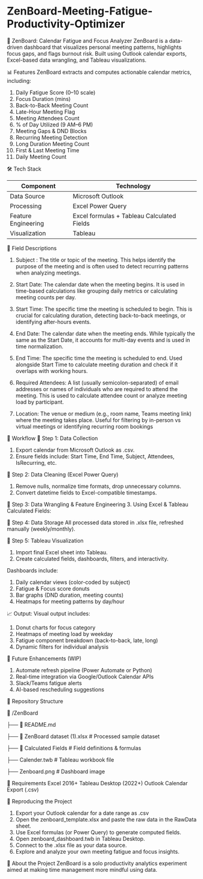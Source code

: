# ZenBoard-Meeting-Fatigue-Productivity-Optimizer

🧘 ZenBoard: Calendar Fatigue and Focus Analyzer
ZenBoard is a data-driven dashboard that visualizes personal meeting patterns, highlights focus gaps, and flags burnout risk. Built using Outlook calendar exports, Excel-based data wrangling, and Tableau visualizations.

📊 Features
ZenBoard extracts and computes actionable calendar metrics, including:

1. Daily Fatigue Score (0–10 scale)
2. Focus Duration (mins)
3. Back-to-Back Meeting Count
4. Late-Hour Meeting Flag
5. Meeting Attendees Count
6. % of Day Utilized (9 AM–6 PM)
7. Meeting Gaps & DND Blocks
8. Recurring Meeting Detection
9. Long Duration Meeting Count
10. First & Last Meeting Time
11. Daily Meeting Count

🛠 Tech Stack

| Component             | Technology                                  |
|-----------------------|---------------------------------------------|
| Data Source           | Microsoft Outlook                           |
| Processing            | Excel Power Query                           |
| Feature Engineering   | Excel formulas + Tableau Calculated Fields  |
| Visualization         | Tableau                                     |

📌 Field Descriptions

1. Subject : The title or topic of the meeting. This helps identify the purpose of the meeting and is often used to detect recurring patterns when analyzing meetings.

2. Start Date: The calendar date when the meeting begins. It is used in time-based calculations like grouping daily metrics or calculating meeting counts per day.

3. Start Time: The specific time the meeting is scheduled to begin. This is crucial for calculating duration, detecting back-to-back meetings, or identifying after-hours events.

4. End Date: The calendar date when the meeting ends. While typically the same as the Start Date, it accounts for multi-day events and is used in time normalization.

5. End Time: The specific time the meeting is scheduled to end. Used alongside Start Time to calculate meeting duration and check if it overlaps with working hours.

6. Required Attendees: A list (usually semicolon-separated) of email addresses or names of individuals who are required to attend the meeting. This is used to calculate attendee count or analyze meeting load by participant.

7. Location: The venue or medium (e.g., room name, Teams meeting link) where the meeting takes place. Useful for filtering by in-person vs virtual meetings or identifying recurring room bookings 

🧰 Workflow
🔹 Step 1: Data Collection
1. Export calendar from Microsoft Outlook as .csv.
2. Ensure fields include: Start Time, End Time, Subject, Attendees, IsRecurring, etc.

🔹 Step 2: Data Cleaning (Excel Power Query)
1. Remove nulls, normalize time formats, drop unnecessary columns.
2. Convert datetime fields to Excel-compatible timestamps.

🔹 Step 3: Data Wrangling & Feature Engineering
3. Using Excel & Tableau Calculated Fields:

🔹 Step 4: Data Storage
All processed data stored in .xlsx file, refreshed manually (weekly/monthly).

🔹 Step 5: Tableau Visualization
1. Import final Excel sheet into Tableau.
2. Create calculated fields, dashboards, filters, and interactivity.

Dashboards include:

1. Daily calendar views (color-coded by subject)
2. Fatigue & Focus score donuts
3. Bar graphs (DND duration, meeting counts)
4. Heatmaps for meeting patterns by day/hour

📈 Output:
Visual output includes:
1. Donut charts for focus category
2. Heatmaps of meeting load by weekday
3. Fatigue component breakdown (back-to-back, late, long)
4. Dynamic filters for individual analysis

🚀 Future Enhancements (WIP)
1. Automate refresh pipeline (Power Automate or Python)
2. Real-time integration via Google/Outlook Calendar APIs
3. Slack/Teams fatigue alerts
4. AI-based rescheduling suggestions

📂 Repository Structure

📁 /ZenBoard

├── 📄 README.md

├── 📄 ZenBoard dataset (1).xlsx   # Processed sample dataset

├── 📄 Calculated Fields      # Field definitions & formulas

├── Calender.twb  # Tableau workbook file

├── Zenboard.png  # Dashboard image

📌 Requirements
Excel 2016+
Tableau Desktop (2022+)
Outlook Calendar Export (.csv)

🧪 Reproducing the Project
1. Export your Outlook calendar for a date range as .csv
2. Open the zenboard_template.xlsx and paste the raw data in the RawData sheet.
3. Use Excel formulas (or Power Query) to generate computed fields.
4. Open zenboard_dashboard.twb in Tableau Desktop.
5. Connect to the .xlsx file as your data source.
6. Explore and analyze your own meeting fatigue and focus insights.

🧘 About the Project
ZenBoard is a solo productivity analytics experiment aimed at making time management more mindful using data.


